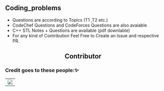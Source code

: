 ## Coding_problems
- Questions are according to Topics (T1 ,T2 etc.)
- CodeChef Questions and CodeForces Questions are also avaiable
- C++ STL Notes + Questions are available (pdf downlable)
- For any kind of Contribution Feel Free to Create an Issue  and respective PR.


<h2 align="center">Contributor</h2>
<h3> Credit goes to these people:✨</h3>

<table>
	<tr>
		<td>
			<a href="https://github.com/saumyasrivastava08/Important_Coding_Problems/graphs/contributors">
  <img src="https://contrib.rocks/image?repo=saumyasrivastava08/Important_Coding_Problems" />
</a>
		</td>
	</tr>
</table>
